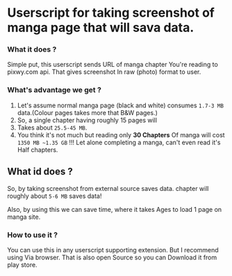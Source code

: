 # Userscript for taking screenshot of manga page that will sava data.
### What it does ?
Simple put, this userscript sends URL of manga chapter 
You're reading to pixwy.com api. That gives screenshot
In raw (photo) format to user.

### What's advantage we get ?
1.  Let's assume normal manga page (black and white) consumes `1.7-3 MB` data.(Colour pages takes more that B&W pages.)
2.  So, a single chapter having roughly 15 pages will 
3.  Takes about `25.5-45 MB`.
4.  You think it's not much but reading only **30 Chapters** Of manga will cost `1350 MB ~1.35 GB` !!!
Let alone completing a manga, can't even read it's Half chapters.

## What id does ?
So, by taking screenshot from external source saves data.
chapter will roughly about `5-6 MB` saves data!

Also, by using this we can save time, where it takes 
Ages to load 1 page on manga site.

### How to use it ?
You can use this in any userscript supporting extension.
But I recommend using Via browser. That is also open Source so you can Download it from play store.

